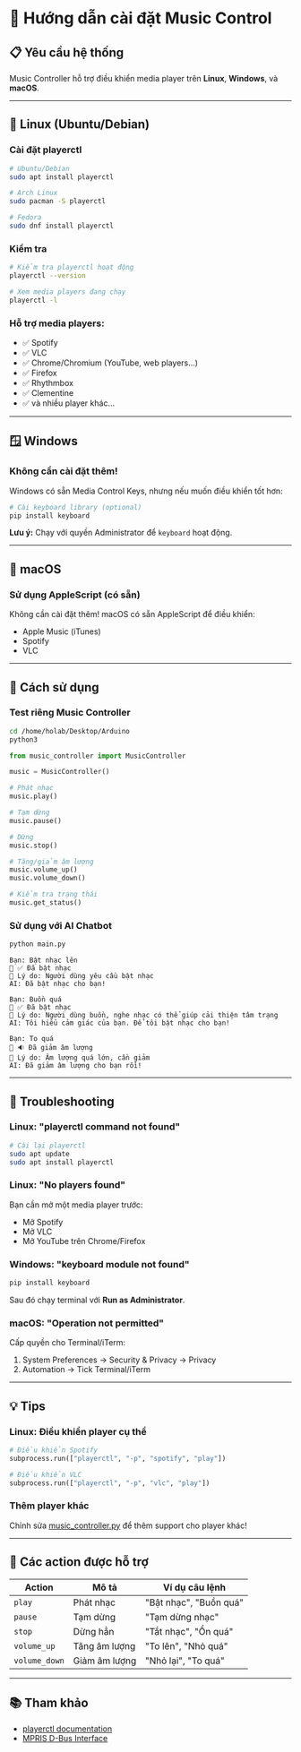 # 🎵 Hướng dẫn cài đặt Music Control

## 📋 Yêu cầu hệ thống

Music Controller hỗ trợ điều khiển media player trên **Linux**, **Windows**, và **macOS**.

---

## 🐧 Linux (Ubuntu/Debian)

### Cài đặt playerctl

```bash
# Ubuntu/Debian
sudo apt install playerctl

# Arch Linux
sudo pacman -S playerctl

# Fedora
sudo dnf install playerctl
```

### Kiểm tra

```bash
# Kiểm tra playerctl hoạt động
playerctl --version

# Xem media players đang chạy
playerctl -l
```

### Hỗ trợ media players:
- ✅ Spotify
- ✅ VLC
- ✅ Chrome/Chromium (YouTube, web players...)
- ✅ Firefox
- ✅ Rhythmbox
- ✅ Clementine
- ✅ và nhiều player khác...

---

## 🪟 Windows

### Không cần cài đặt thêm!

Windows có sẵn Media Control Keys, nhưng nếu muốn điều khiển tốt hơn:

```bash
# Cài keyboard library (optional)
pip install keyboard
```

**Lưu ý:** Chạy với quyền Administrator để `keyboard` hoạt động.

---

## 🍎 macOS

### Sử dụng AppleScript (có sẵn)

Không cần cài đặt thêm! macOS có sẵn AppleScript để điều khiển:
- Apple Music (iTunes)
- Spotify
- VLC

---

## 🎯 Cách sử dụng

### Test riêng Music Controller

```bash
cd /home/holab/Desktop/Arduino
python3
```

```python
from music_controller import MusicController

music = MusicController()

# Phát nhạc
music.play()

# Tạm dừng
music.pause()

# Dừng
music.stop()

# Tăng/giảm âm lượng
music.volume_up()
music.volume_down()

# Kiểm tra trạng thái
music.get_status()
```

### Sử dụng với AI Chatbot

```bash
python main.py
```

```
Bạn: Bật nhạc lên
🎵 ✅ Đã bật nhạc
💭 Lý do: Người dùng yêu cầu bật nhạc
AI: Đã bật nhạc cho bạn!

Bạn: Buồn quá
🎵 ✅ Đã bật nhạc
💭 Lý do: Người dùng buồn, nghe nhạc có thể giúp cải thiện tâm trạng
AI: Tôi hiểu cảm giác của bạn. Để tôi bật nhạc cho bạn!

Bạn: To quá
🎵 🔉 Đã giảm âm lượng
💭 Lý do: Âm lượng quá lớn, cần giảm
AI: Đã giảm âm lượng cho bạn rồi!
```

---

## 🐛 Troubleshooting

### Linux: "playerctl command not found"

```bash
# Cài lại playerctl
sudo apt update
sudo apt install playerctl
```

### Linux: "No players found"

Bạn cần mở một media player trước:
- Mở Spotify
- Mở VLC
- Mở YouTube trên Chrome/Firefox

### Windows: "keyboard module not found"

```bash
pip install keyboard
```

Sau đó chạy terminal với **Run as Administrator**.

### macOS: "Operation not permitted"

Cấp quyền cho Terminal/iTerm:
1. System Preferences → Security & Privacy → Privacy
2. Automation → Tick Terminal/iTerm

---

## 💡 Tips

### Linux: Điều khiển player cụ thể

```python
# Điều khiển Spotify
subprocess.run(["playerctl", "-p", "spotify", "play"])

# Điều khiển VLC
subprocess.run(["playerctl", "-p", "vlc", "play"])
```

### Thêm player khác

Chỉnh sửa [music_controller.py](music_controller.py) để thêm support cho player khác!

---

## 🎵 Các action được hỗ trợ

| Action | Mô tả | Ví dụ câu lệnh |
|--------|-------|----------------|
| `play` | Phát nhạc | "Bật nhạc", "Buồn quá" |
| `pause` | Tạm dừng | "Tạm dừng nhạc" |
| `stop` | Dừng hẳn | "Tắt nhạc", "Ồn quá" |
| `volume_up` | Tăng âm lượng | "To lên", "Nhỏ quá" |
| `volume_down` | Giảm âm lượng | "Nhỏ lại", "To quá" |

---

## 📚 Tham khảo

- [playerctl documentation](https://github.com/altdesktop/playerctl)
- [MPRIS D-Bus Interface](https://specifications.freedesktop.org/mpris-spec/latest/)
